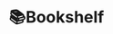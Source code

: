 ---
home: true
layout: BlogHome
title: 📚Bookshelf
icon: home
heroImage: https://avatars.githubusercontent.com/u/6296241?v=4
heroText: 📚Bookshelf
tagline: Pool of articles from web crawling
heroFullScreen: true
bgImage: https://github.com/chanhi2000/chanhi2000/raw/main/imgs/coderman.gif
projects:
  - icon: fas fa-wind
    name: Home
    link: https://chanhi2000.github.io
  - icon: fas fa-school
    name: 🥁Crashcourse
    link: https://chanhi2000.github.io/crashcourse/
  - icon: fas fa-rss
    name: News
    desc: My Daily News Collections
    link: /news.md
  - icon: https://hackingwithswift.com/favicon.svg
    name: hackingwithswift.com
    desc: "Hacking with Swift – learn to code iPhone and iPad apps with free Swift tutorials"
    link: /hackingwithswift.com/README.md
  - icon: https://cdn.freecodecamp.org/universal/favicons/favicon.ico
    name: freecodecamp.org
    desc: "freeCodeCamp Programming Tutorials: Python, JavaScript, Git & More"
    link: /freecodecamp.org/README.md
  - icon: https://kodeco.com/favicon.ico
    name: kodeco.com
    desc: "Kodeco | Learn iOS, Android & Flutter"
    link: /kodeco.com/README.md
  - icon: https://blog.kotzilla.io/hubfs/favicon.png
    name: blog.kotzilla.io
    desc: "Blog - Koin - Cloud-Inject.io"
    link: /blog.kotzilla.io/README.md
  - icon: https://kt.academy/logo.png
    name: kt.academy
    desc: "Kt. Academy"
    link: /kt.academy/README.md
  - icon: https://droidcon.com/wp-content/uploads/2021/07/favicon-300x300.png
    name: droidcon.com
    desc: "Android Community on a Global Scale - droidcon"
    link: /droidcon.com/README.md
  - icon: https://outcomeschool.com/static/favicons/apple-touch-icon.png
    name: outcomeschool.com
    desc: "Outcome School | Get High Paying Tech Job"
    link: /outcomeschool.com/README.md
  - icon: https://frontendmasters.com/favicon.ico
    name: frontendmasters.com
    desc: "Learn JavaScript, React, and TypeScript to Node.js, Fullstack, and Backend | Frontend Masters"
    link: /frontendmasters.com/README.md
  - icon: https://smashingmagazine.com/images/favicon/favicon.svg
    name: smashingmagazine.com
    desc: "Smashing Magazine — For Web Designers And Developers"
    link: /smashingmagazine.com/README.md
  - icon: /assets/image/blog.logrocket.com/favicon.png
    name: blog.logrocket.com
    desc: "LogRocket Blog - Resources to Help Product Teams Ship Amazing Digital Experiences"
    link: /blog.logrocket.com/README.md
  - icon: https://realpython.com/static/favicon.68cbf4197b0c.png
    name: realpython.com
    desc: "Learn Python online: Python tutorials for developers of all skill levels, Python books and courses, Python news, code examples, articles, and more."
    link: /realpython.com/README.md
  - icon: https://digitalocean.com/_next/static/media/favicon.594d6067.ico
    name: digitalocean.com
    desc: "DigitalOcean | Cloud Infrastructure for Developers"
    link: /digitalocean.com/README.md
  - icon: https://tecmint.com/wp-content/uploads/2020/07/favicon.ico
    name: tecmint.com
    desc: "Tecmint: Linux Howtos, Tutorials & Guides"
    link: /tecmint.com/README.md
  - icon: https://static.learnk8s.io/f7e5160d4744cf05c46161170b5c11c9.svg
    name: learnk8s.io
    desc: "Learnk8s — the Kubernetes training company"
    link: /learnk8s.io/README.md
  - icon: /assets/image/antonioleiva.com/favicon.png
    name: antonioleiva.com
    desc: "Antonio Leiva - Android & Kotlin GDE | JetBrains Training Partner"
    link: /antonioleiva.com/README.md
  - icon: https://johnnyreilly.com/favicon.ico
    name: johnnyreilly.com
    desc: "johnnyreilly | johnnyreilly"
    link: /johnnyreilly.com/README.md
  - icon: /assets/image/code-maze.com/favicon.png
    name: code-maze.com
    desc: "Code Maze - C#, .NET and Web Development Tutorials"
    link: /code-maze.com/README.md
  - icon: 'https://milanjovanovic.tech/profile_favicon.png'
    name: 'milanjovanovic.tech'
    desc: 'Milan Jovanović | Helping You Become a Better .NET Engineer'
    link: '/milanjovanovic.tech/README.md'
  - icon: 'https://cdn.shopify.com/static/shopify-favicon.png'
    name: 'shopify.engineering'
    desc: 'Work with us | Shopify Engineering - Shopify'
    link: '/shopify.engineering/README.md'
  - icon: 'https://devtoolstips.org/assets/favicon.ico'
    name: 'devtoolstips.org'
    desc: 'DevTools Tips'
    link: '/devtoolstips.org/README.md'
  - icon: 'https://piccalil.li/favicons/apple-touch-icon.png'
    name: 'piccalil.li'
    desc: 'Piccalilli - level up your front-end development skills'
    link: '/piccalil.li/README.md'
  - icon: 'https://sitepoint.com/favicons/512x512.png'
    name: 'sitepoint.com'
    desc: 'Learn Web Design & Development with SitePoint tutorials, courses and books - HTML5, CSS3, JavaScript, PHP, mobile app development, Responsive Web Design'
    link: '/sitepoint.com/README.md'
  - icon: '/assets/image/event-driven.io/favicon.jfif'
    name: 'event-driven.io'
    desc: 'Event-Driven by Oskar Dudycz'
    link: '/event-driven.io/README.md'
  - icon: 'https://substack-post-media.s3.amazonaws.com/public/images/2ea54e25-eaa6-4630-bfc0-10b8cfdce894/apple-touch-icon-1024x1024.png'
    name: 'packagemain.tech'
    desc: "Welcome to packagemain.tech, your one-stop shop for mastering Backend, Cloud, Kubernetes, Microservices, APIs, and more. We'll provide you with hands-on, practical and real-world tutorials that you can use to build your software development skills."
  - icon: 'https://cdn-images-1.medium.com/v2/resize:fill:128:128/1*VzTUkfeGymHP4Bvav-T-lA.png'
    name: 'towardsdatascience.com'
    desc: 'Your home for data science. A Medium publication sharing concepts, ideas and codes.'
    link: '/towardsdatascience.com/README.md'
  - icon: 'fas fa-globe'
    name: 'douggregor.net'
    desc: 'Musings on programming languages and compilers.'
    link: '/douggregor.net/README.md'
  - icon: '/assets/image/d2.naver.com/favicon.ico'
    name: 'd2.naver.com'
    desc: 'Naver D2'
    link: '/d2.naver.com/README.md'
  - icon: 'https://www.kakaocorp.com/page/favicon.ico'
    name: 'tech.kakao.com'
    desc: '미래의 문턱을 낮추는 기술'
    link: '/tech.kakao.com/README.md'
  - icon: 'https://tech.kakaopay.com/favicon.ico'
    name: 'tech.kakaopay.com'
    desc: '기술과 경험을 함께 공유합니다.'
    link: '/tech.kakaopay.com/README.md'
  - icon: 'https://fe-developers.kakaoent.com/favicon-32x32.png?v=44803cb16c1e2debd3984cf2e8cb2ded'
    name: 'fe-developers.kakaoent.com'
    desc: '카카오 엔터테인먼트 프론트엔드 개발팀이 관심있는 기술의 경험과 노하우를 공유합니다.'
    link: '/fe-developers.kakaoent.com/README.md'
  - icon: https://yozm.wishket.com/static/renewal/img/global/gnb_yozmit.svg
    name: yozm.wishket.com
    desc: "요즘 사람들의 IT 매거진, 요즘IT"
    link: /yozm.wishket.com/README.md
  - icon: https://popit.kr/wp-content/uploads/2016/08/favicon_32x32.png
    name: popit.kr
    desc: "전문 지식 공유를 위한 팀블로그"
    link: /popit.kr/README.md
  - icon: https://devkuma.com/favicons/favicon.ico
    name: devkuma.com
    desc: "데브쿠마는 프로그래밍 개발에 대한 지식을 공유합니다."
    link: /devkuma.com/README.md
  - icon: https://blog.gangnamunni.com/favicon.ico
    name: blog.gangnamunni.com
    desc: "데브쿠마는 프로그래밍 개발에 대한 지식을 공유합니다."
    link: /blog.gangnamunni.com/README.md
  - icon: https://codingeverybody.kr/wp-content/uploads/cropped-favicon-origin-192x192.png
    name: codingeverybody.kr
    desc: "코딩에브리바디는 HTML, CSS, JAVASCRIPT, PHP, PYTHON, SQL, C++ 등 모든 사람을 위한 코딩 학습서입니다."
    link: /codingeverybody.kr/README.md
footerHtml: true
footer: <i>__VERSION__</i><br/><br/>MIT Licensed<br/>Copyright © 2022-present <a target="_blank" href="https://github.com/chanhi2000">Chan Hee Lee</a>

copyright: false
---